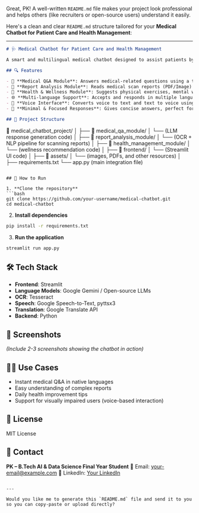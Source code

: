 Great, PK! A well-written `README.md` file makes your project look professional and helps others (like recruiters or open-source users) understand it easily.

Here's a clean and clear `README.md` structure tailored for your **Medical Chatbot for Patient Care and Health Management**:

---

```markdown
# 🩺 Medical Chatbot for Patient Care and Health Management

A smart and multilingual medical chatbot designed to assist patients by answering health queries, analyzing medical reports, and offering holistic wellness suggestions. Built using AI, NLP, and Deep Learning technologies with a user-friendly Streamlit interface.

## 🔍 Features

- 🧠 **Medical Q&A Module**: Answers medical-related questions using a trained LLM.
- 📄 **Report Analysis Module**: Reads medical scan reports (PDF/Image) and provides key insights using OCR + NLP.
- 🌿 **Health & Wellness Module**: Suggests physical exercises, mental wellness tips, and health management advice.
- 🌐 **Multi-language Support**: Accepts and responds in multiple languages.
- 🎤 **Voice Interface**: Converts voice to text and text to voice using Speech-to-Text and Text-to-Speech.
- 💬 **Minimal & Focused Responses**: Gives concise answers, perfect for real-time assistance.

## 🧱 Project Structure

```

📁 medical\_chatbot\_project/
│
├── 📁 medical\_qa\_module/
│   └── (LLM response generation code)
│
├── 📁 report\_analysis\_module/
│   └── (OCR + NLP pipeline for scanning reports)
│
├── 📁 health\_management\_module/
│   └── (wellness recommendation code)
│
├── 📁 frontend/
│   └── (Streamlit UI code)
│
├── 📁 assets/
│   └── (images, PDFs, and other resources)
│
├── requirements.txt
└── app.py (main integration file)

````

## 🚀 How to Run

1. **Clone the repository**
```bash
git clone https://github.com/your-username/medical-chatbot.git
cd medical-chatbot
````

2. **Install dependencies**

```bash
pip install -r requirements.txt
```

3. **Run the application**

```bash
streamlit run app.py
```

## 🛠️ Tech Stack

* **Frontend**: Streamlit
* **Language Models**: Google Gemini / Open-source LLMs
* **OCR**: Tesseract
* **Speech**: Google Speech-to-Text, pyttsx3
* **Translation**: Google Translate API
* **Backend**: Python

## 📸 Screenshots

*(Include 2-3 screenshots showing the chatbot in action)*

## 👨‍⚕️ Use Cases

* Instant medical Q\&A in native languages
* Easy understanding of complex reports
* Daily health improvement tips
* Support for visually impaired users (voice-based interaction)

## 📄 License

MIT License

## 🤝 Contact

**PK – B.Tech AI & Data Science Final Year Student**
📧 Email: [your-email@example.com](mailto:your-email@example.com)
🔗 LinkedIn: [Your LinkedIn](https://linkedin.com/in/yourprofile)

```

---

Would you like me to generate this `README.md` file and send it to you so you can copy-paste or upload directly?
```
